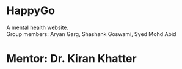 # HappyGo
A mental health website.  
Group members: Aryan Garg, Shashank Goswami, Syed Mohd Abid
# Mentor: Dr. Kiran Khatter
